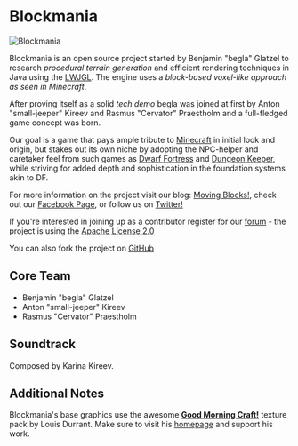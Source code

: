 Blockmania
==========

![Blockmania](http://blog.movingblocks.net/wp-content/uploads/Blockmania030911-1.png "Blockmania")

Blockmania is an open source project started by Benjamin "begla" Glatzel to research *procedural terrain generation* and efficient rendering techniques in Java using the [LWJGL](http://lwjgl.org). The engine uses a *block-based voxel-like approach as seen in Minecraft*.

After proving itself as a solid *tech demo* begla was joined at first by Anton "small-jeeper" Kireev and Rasmus "Cervator" Praestholm and a full-fledged game concept was born.

Our goal is a game that pays ample tribute to [Minecraft](http://www.minecraft.net) in initial look and origin, but stakes out its own niche by adopting the NPC-helper and caretaker feel from such games as [Dwarf Fortress](http://www.bay12games.com/dwarves) and [Dungeon Keeper](http://en.wikipedia.org/wiki/Dungeon_Keeper), while striving for added depth and sophistication in the foundation systems akin to DF.

For more information on the project visit our blog: [Moving Blocks!](http://blog.movingblocks.net), check out our [Facebook Page](http://www.facebook.com/pages/Blockmania/248329655219905), or follow us on [Twitter!](http://twitter.com/#!/Blockmania)

If you're interested in joining up as a contributor register for our [forum](http://board.movingblocks.net) - the project is using the [Apache License 2.0](http://www.apache.org/licenses/LICENSE-2.0.html)

You can also fork the project on [GitHub](https://github.com/begla/Blockmania)

Core Team
----------------

* Benjamin "begla" Glatzel
* Anton "small-jeeper" Kireev
* Rasmus "Cervator" Praestholm

Soundtrack
----------------

Composed by Karina Kireev.

Additional Notes
----------------

Blockmania's base graphics use the awesome <strong><a href="http://www.carrotcakestudios.co.uk/gmcraft/">Good Morning Craft!</a></strong> texture pack by Louis Durrant. Make sure to visit his <a href="http://www.carrotcakestudios.co.uk/">homepage</a> and support his work.
